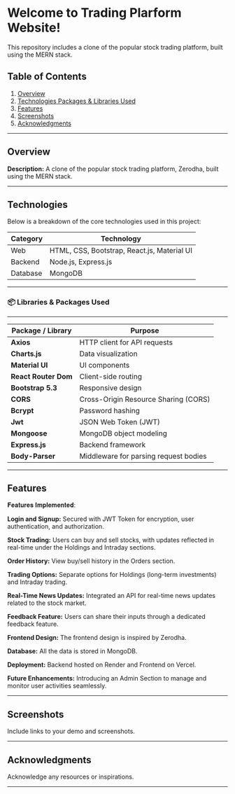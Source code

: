 # Welcome to Trading Plarform Website!  
This repository includes a clone of the popular stock trading platform, built using the MERN stack.

## Table of Contents
1. [Overview](#overview)
2. [Technologies Packages & Libraries Used](#technologies)
3. [Features](#features)
4. [Screenshots](#demo--screenshots)
5. [Acknowledgments](#acknowledgments)


---

## Overview
**Description:** A clone of the popular stock trading platform, Zerodha, built using the MERN stack.

---

## Technologies
Below is a breakdown of the core technologies used in this project:



| Category     | Technology     |
|--------------|----------------|
| Web          | HTML, CSS, Bootstrap, React.js, Material UI |
| Backend      | Node.js, Express.js |
| Database     | MongoDB        |



---

### 📦 Libraries & Packages Used



---


| Package / Library    | Purpose |
| -------------------- | ------- |
| **Axios**            | HTTP client for API requests |
| **Charts.js**        | Data visualization |
| **Material UI**      | UI components |
| **React Router Dom** | Client-side routing |
| **Bootstrap 5.3**    | Responsive design |
| **CORS**             | Cross-Origin Resource Sharing (CORS) |
| **Bcrypt**           | Password hashing |
| **Jwt**              | JSON Web Token (JWT) |
| **Mongoose**         | MongoDB object modeling |
| **Express.js**       | Backend framework |
| **Body-Parser**      | Middleware for parsing request bodies |

---

## Features
𝐅𝐞𝐚𝐭𝐮𝐫𝐞𝐬 𝐈𝐦𝐩𝐥𝐞𝐦𝐞𝐧𝐭𝐞𝐝: 

**Login and Signup:** Secured with JWT Token for encryption, user authentication, and authorization.

**Stock Trading:** Users can buy and sell stocks, with updates reflected in real-time under the Holdings and Intraday sections.

**Order History:** View buy/sell history in the Orders section.

**Trading Options:** Separate options for Holdings (long-term investments) and Intraday trading.

**Real-Time News Updates:** Integrated an API for real-time news updates related to the stock market.

**Feedback Feature:** Users can share their inputs through a dedicated feedback feature.

**Frontend Design:** The frontend design is inspired by Zerodha.

**Database:** All the data is stored in MongoDB.

**Deployment:** Backend hosted on Render and Frontend on Vercel.

**Future Enhancements:** Introducing an Admin Section to manage and monitor user activities seamlessly.

---

## Screenshots
Include links to your demo and screenshots.

---

## Acknowledgments
Acknowledge any resources or inspirations.

---
